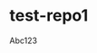 # test-repo1

Abc123
<!--stackedit_data:
eyJwcm9wZXJ0aWVzIjoic3RhdHVzOiBkcmFmdFxuIiwiaGlzdG
9yeSI6WzE3MzA1Mzk1ODAsMjAzMzc3NDQ4MSwtNDk4MzUxMTEz
XX0=
-->